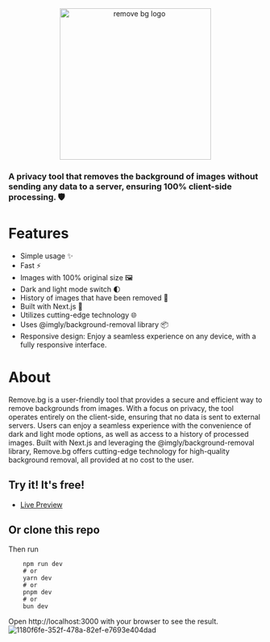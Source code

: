 <div style="text-align: center;">
    <img src="https://main--yl-remove-bg.netlify.app/logo-with-text.svg" alt="remove bg logo" width="300">
</div>



### A privacy tool that removes the background of images without sending any data to a server, ensuring 100% client-side processing. 🛡️

# Features 
- Simple usage ✨
- Fast ⚡
- Images with 100% original size 🖼️
- Dark and light mode switch 🌓
- History of images that have been removed 📜
- Built with Next.js 🔧
- Utilizes cutting-edge technology 🌐
- Uses @imgly/background-removal library 📦
- Responsive design: Enjoy a seamless experience on any device, with a fully responsive interface.


# About
Remove.bg is a user-friendly tool that provides a secure and efficient way to remove backgrounds from images. With a focus on privacy, the tool operates entirely on the client-side, ensuring that no data is sent to external servers. Users can enjoy a seamless experience with the convenience of dark and light mode options, as well as access to a history of processed images. Built with Next.js and leveraging the @imgly/background-removal library, Remove.bg offers cutting-edge technology for high-quality background removal, all provided at no cost to the user.

## Try it! It's free!
- [Live Preview](https://main--yl-remove-bg.netlify.app/)

## Or clone this repo
Then run
```
    npm run dev
    # or
    yarn dev
    # or
    pnpm dev
    # or
    bun dev
```
Open http://localhost:3000 with your browser to see the result.
![1180f6fe-352f-478a-82ef-e7693e404dad](https://github.com/yasminlopes/remove-bg/assets/75736181/15579be9-25cb-4b94-be66-a9c7caf9c45a)



